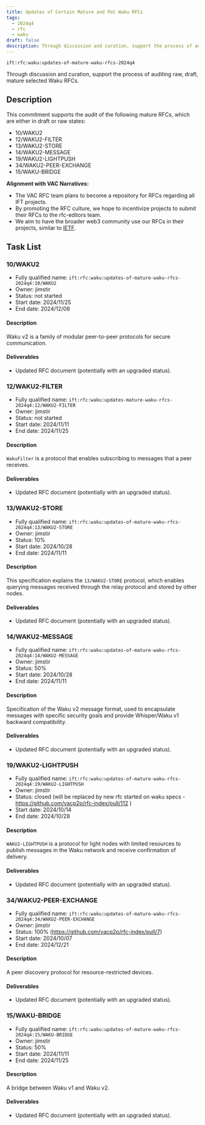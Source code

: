 ```yaml
---
title: Updates of Certain Mature and PoC Waku RFCs
tags:
  - 2024q4
  - rfc
  - waku
draft: false
description: Through discussion and curation, support the process of auditing raw, draft, mature selected Waku RFCs.
---
```


`ift:rfc:waku:updates-of-mature-waku-rfcs-2024q4`

Through discussion and curation, support the process of auditing raw, draft, mature selected Waku RFCs.

## Description

This commitment supports the audit of the following mature RFCs, which are 
either in draft or raw states:
- 10/WAKU2 
- 12/WAKU2-FILTER 
- 13/WAKU2-STORE 
- 14/WAKU2-MESSAGE 
- 19/WAKU2-LIGHTPUSH 
- 34/WAKU2-PEER-EXCHANGE
- 15/WAKU-BRIDGE


**Alignment with VAC Narratives:**

- The VAC RFC team plans to become a repository for RFCs regarding all IFT 
  projects.
- By promoting the RFC culture, we hope to incentivize projects to submit their 
  RFCs to the rfc-editors team.
- We aim to have the broader web3 community use our RFCs in their projects, 
  similar to [IETF](https://www.ietf.org/).

## Task List

### 10/WAKU2

- Fully qualified name: 
  `ift:rfc:waku:updates-of-mature-waku-rfcs-2024q4:10/WAKU2`
- Owner: jimstir
- Status: not started
- Start date: 2024/11/25
- End date: 2024/12/08

#### Description

Waku v2 is a family of modular peer-to-peer protocols for secure communication.

#### Deliverables

- Updated RFC document (potentially with an upgraded status).

### 12/WAKU2-FILTER

- Fully qualified name: 
  `ift:rfc:waku:updates-mature-waku-rfcs-2024q4:12/WAKU2-FILTER`
- Owner: jimstir
- Status: not started
- Start date: 2024/11/11
- End date: 2024/11/25

#### Description

`WakuFilter` is a protocol that enables subscribing to messages that a peer 
receives.

#### Deliverables

- Updated RFC document (potentially with an upgraded status).

### 13/WAKU2-STORE

- Fully qualified name: 
  `ift:rfc:waku:updates-of-mature-waku-rfcs-2024q4:13/WAKU2-STORE`
- Owner: jimstir
- Status: 10%
- Start date: 2024/10/28
- End date: 2024/11/11

#### Description

This specification explains the `13/WAKU2-STORE` protocol, which enables 
querying messages received through the relay protocol and stored by other nodes.

#### Deliverables

- Updated RFC document (potentially with an upgraded status).

### 14/WAKU2-MESSAGE

- Fully qualified name: 
  `ift:rfc:waku:updates-of-mature-waku-rfcs-2024q4:14/WAKU2-MESSAGE`
- Owner: jimstir
- Status: 50%
- Start date: 2024/10/28
- End date: 2024/11/11

#### Description

Specification of the Waku v2 message format, used to encapsulate messages with 
specific security goals and provide Whisper/Waku v1 backward compatibility.

#### Deliverables

- Updated RFC document (potentially with an upgraded status).

### 19/WAKU2-LIGHTPUSH

- Fully qualified name: 
  `ift:rfc:waku:updates-of-mature-waku-rfcs-2024q4:19/WAKU2-LIGHTPUSH`
- Owner: jimstir
- Status: closed (will be replaced by new rfc started on waku specs - https://github.com/vacp2p/rfc-index/pull/112 )
- Start date: 2024/10/14
- End date: 2024/10/28

#### Description

`WAKU2-LIGHTPUSH` is a protocol for light nodes with limited resources to 
publish messages in the Waku network and receive confirmation of delivery.

#### Deliverables

- Updated RFC document (potentially with an upgraded status).

### 34/WAKU2-PEER-EXCHANGE

- Fully qualified name: 
  `ift:rfc:waku:updates-of-mature-waku-rfcs-2024q4:34/WAKU2-PEER-EXCHANGE`
- Owner: jimstir
- Status: 100% (https://github.com/vacp2p/rfc-index/pull/7)
- Start date: 2024/10/07
- End date: 2024/12/21

#### Description

A peer discovery protocol for resource-restricted devices.

#### Deliverables

- Updated RFC document (potentially with an upgraded status).

### 15/WAKU-BRIDGE

- Fully qualified name: 
  `ift:rfc:waku:updates-of-mature-waku-rfcs-2024q4:15/WAKU-BRIDGE`
- Owner: jimstir
- Status: 50%
- Start date: 2024/11/11
- End date: 2024/11/25

#### Description

A bridge between Waku v1 and Waku v2.

#### Deliverables

- Updated RFC document (potentially with an upgraded status).